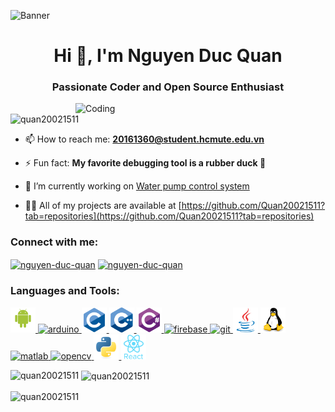 <!-- Banner -->
![Banner](https://user-images.githubusercontent.com/74038190/241765440-80728820-e06b-4f96-9c9e-9df46f0cc0a5.gif)

<!-- Title -->
<h1 align="center">Hi 👋, I'm Nguyen Duc Quan</h1>

<!-- Description -->
<h3 align="center">Passionate Coder and Open Source Enthusiast</h3>

<!-- Image -->
<img align="right" alt="Coding" width="400" src="https://media4.giphy.com/media/v1.Y2lkPTc5MGI3NjExdjZxdGlsaHRjOGk2Zzk0MDNyZ3RiMzZvOGowcmIwczQ0cDlhczMwMiZlcD12MV9pbnRlcm5hbF9naWZfYnlfaWQmY3Q9Zw/qgQUggAC3Pfv687qPC/giphy.gif">

<!-- Profile Views -->
<p align="left"> <img src="https://komarev.com/ghpvc/?username=quan20021511&label=Profile%20views&color=0e75b6&style=flat" alt="quan20021511" /> </p>

<!-- Contact -->
- 📫 How to reach me: **20161360@student.hcmute.edu.vn**

<!-- Fun Fact -->
- ⚡ Fun fact: **My favorite debugging tool is a rubber duck 🦆**

- 🔭 I’m currently working on [Water pump control system](https://github.com/Quan20021511/Water-Pump-Control-System)

- 👨‍💻 All of my projects are available at [https://github.com/Quan20021511?tab=repositories](https://github.com/Quan20021511?tab=repositories)

<!-- Connect with Me -->
<h3 align="left">Connect with me:</h3>
<p align="left">
<a href="https://linkedin.com/in/nguyen-duc-quan" target="blank"><img align="center" src="https://raw.githubusercontent.com/rahuldkjain/github-profile-readme-generator/master/src/images/icons/Social/linked-in-alt.svg" alt="nguyen-duc-quan" height="30" width="40" /></a>
<a href="https://www.facebook.com/profile.php?id=100050288236996" target="blank"><img align="center" src="https://raw.githubusercontent.com/rahuldkjain/github-profile-readme-generator/master/src/images/icons/Social/facebook.svg" alt="nguyen-duc-quan" height="30" width="40" /></a>
</p>

<!-- Languages and Tools -->
<h3 align="left">Languages and Tools:</h3>
<p align="left">
<a href="https://developer.android.com" target="_blank" rel="noreferrer"> <img src="https://raw.githubusercontent.com/devicons/devicon/master/icons/android/android-original-wordmark.svg" alt="android" width="40" height="40"/> </a> <a href="https://www.arduino.cc/" target="_blank" rel="noreferrer"> <img src="https://cdn.worldvectorlogo.com/logos/arduino-1.svg" alt="arduino" width="40" height="40"/> </a> <a href="https://www.cprogramming.com/" target="_blank" rel="noreferrer"> <img src="https://raw.githubusercontent.com/devicons/devicon/master/icons/c/c-original.svg" alt="c" width="40" height="40"/> </a> <a href="https://www.w3schools.com/cpp/" target="_blank" rel="noreferrer"> <img src="https://raw.githubusercontent.com/devicons/devicon/master/icons/cplusplus/cplusplus-original.svg" alt="cplusplus" width="40" height="40"/> </a> <a href="https://www.w3schools.com/cs/" target="_blank" rel="noreferrer"> <img src="https://raw.githubusercontent.com/devicons/devicon/master/icons/csharp/csharp-original.svg" alt="csharp" width="40" height="40"/> </a> <a href="https://firebase.google.com/" target="_blank" rel="noreferrer"> <img src="https://www.vectorlogo.zone/logos/firebase/firebase-icon.svg" alt="firebase" width="40" height="40"/> </a> <a href="https://git-scm.com/" target="_blank" rel="noreferrer"> <img src="https://www.vectorlogo.zone/logos/git-scm/git-scm-icon.svg" alt="git" width="40" height="40"/> </a> <a href="https://www.java.com" target="_blank" rel="noreferrer"> <img src="https://raw.githubusercontent.com/devicons/devicon/master/icons/java/java-original.svg" alt="java" width="40" height="40"/> </a> <a href="https://www.linux.org/" target="_blank" rel="noreferrer"> <img src="https://raw.githubusercontent.com/devicons/devicon/master/icons/linux/linux-original.svg" alt="linux" width="40" height="40"/> </a> <a href="https://www.mathworks.com/" target="_blank" rel="noreferrer"> <img src="https://upload.wikimedia.org/wikipedia/commons/2/21/Matlab_Logo.png" alt="matlab" width="40" height="40"/> </a> <a href="https://opencv.org/" target="_blank" rel="noreferrer"> <img src="https://www.vectorlogo.zone/logos/opencv/opencv-icon.svg" alt="opencv" width="40" height="40"/> </a> <a href="https://www.python.org" target="_blank" rel="noreferrer"> <img src="https://raw.githubusercontent.com/devicons/devicon/master/icons/python/python-original.svg" alt="python" width="40" height="40"/> </a> <a href="https://reactjs.org/" target="_blank" rel="noreferrer"> <img src="https://raw.githubusercontent.com/devicons/devicon/master/icons/react/react-original-wordmark.svg" alt="react" width="40" height="40"/> </a>
</p>

<!-- GitHub Stats -->
<p><img align="left" src="https://github-readme-stats.vercel.app/api/top-langs?username=quan20021511&show_icons=true&locale=en&layout=compact" alt="quan20021511" /></p>
<p>&nbsp;<img align="center" src="https://github-readme-stats.vercel.app/api?username=quan20021511&show_icons=true&locale=en" alt="quan20021511" /></p>
<p><img align="center" src="https://github-readme-streak-stats.herokuapp.com/?user=quan20021511&" alt="quan20021511" /></p>
